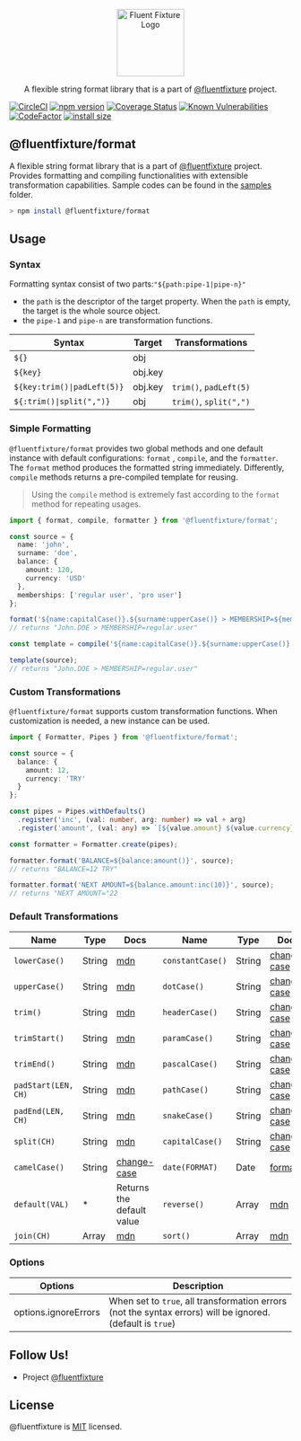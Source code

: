 <p align="center">
  <a href="https://github.com/fluentfixture" target="blank"><img src="https://i.imgur.com/qLGGhTh.jpg" width="120" alt="Fluent Fixture Logo" /></a>
</p>

<p align="center">A flexible string format library that is a part of <a href="https://github.com/fluentfixture">@fluentfixture</a> project.</p>

[![CircleCI](https://circleci.com/gh/fluentfixture/fluentfixture/tree/main.svg?style=svg)](https://circleci.com/gh/fluentfixture/fluentfixture/tree/main)
[![npm version](https://badge.fury.io/js/@fluentfixture%2Fformat.svg)](https://badge.fury.io/js/@fluentfixture%2Fformat)
[![Coverage Status](https://coveralls.io/repos/github/fluentfixture/fluentfixture/badge.svg?branch=main)](https://coveralls.io/github/fluentfixture/fluentfixture?branch=main)
[![Known Vulnerabilities](https://snyk.io/test/github/fluentfixture/fluentfixture/badge.svg)](https://snyk.io/test/github/fluentfixture/fluentfixture)
[![CodeFactor](https://www.codefactor.io/repository/github/fluentfixture/fluentfixture/badge)](https://www.codefactor.io/repository/github/fluentfixture/fluentfixture)
[![install size](https://packagephobia.com/badge?p=@fluentfixture/format)](https://packagephobia.com/result?p=@fluentfixture/format)

## @fluentfixture/format

A flexible string format library that is a part of [@fluentfixture](https://github.com/fluentfixture) project. Provides
formatting and compiling functionalities with extensible transformation capabilities. Sample codes can be found in
the [samples](https://github.com/fluentfixture/fluentfixture/tree/main/sample/format) folder.

```bash
> npm install @fluentfixture/format
```

## Usage

### Syntax

Formatting syntax consist of two parts:`"${path:pipe-1|pipe-n}"`

- the `path` is the descriptor of the target property. When the `path` is empty, the target is the whole source object.
- the `pipe-1` and `pipe-n` are transformation functions.

| Syntax                          | Target    | Transformations        |
|---------------------------------|-----------|------------------------|
| `${}`                           | obj       |                        |
| `${key}`                        | obj.key   |                        |
| `${key:trim()\|padLeft(5)}`     | obj.key   | `trim()`, `padLeft(5)` |
| `${:trim()\|split(",")}`        | obj       | `trim()`, `split(",")` |

### Simple Formatting

`@fluentfixture/format` provides two global methods and one default instance with default configurations: `format`
, `compile`, and the `formatter`. The `format` method produces
the formatted string immediately. Differently, `compile` methods returns a pre-compiled template for reusing.

> Using the `compile` method is extremely fast according to the `format` method for repeating usages.

```typescript
import { format, compile, formatter } from '@fluentfixture/format';

const source = {
  name: 'john',
  surname: 'doe',
  balance: {
    amount: 120,
    currency: 'USD'
  },
  memberships: ['regular user', 'pro user']
};

format('${name:capitalCase()}.${surname:upperCase()} > MEMBERSHIP=${memberships.0:dotCase()}', source);
// returns "John.DOE > MEMBERSHIP=regular.user"

const template = compile('${name:capitalCase()}.${surname:upperCase()} > MEMBERSHIP=${memberships.0:dotCase()}');

template(source);
// returns "John.DOE > MEMBERSHIP=regular.user"
```

### Custom Transformations

`@fluentfixture/format` supports custom transformation functions. When customization is needed, a new instance can be
used.

```typescript
import { Formatter, Pipes } from '@fluentfixture/format';

const source = {
  balance: {
    amount: 12, 
    currency: 'TRY'
  }
};

const pipes = Pipes.withDefaults()
  .register('inc', (val: number, arg: number) => val + arg)
  .register('amount', (val: any) => `[${value.amount} ${value.currency}]`);

const formatter = Formatter.create(pipes);

formatter.format('BALANCE=${balance:amount()}', source);
// returns "BALANCE=12 TRY"

formatter.format('NEXT AMOUNT=${balance.amount:inc(10)}', source);
// returns "NEXT AMOUNT="22
```

### Default Transformations

| Name                  | Type   | Docs                       | Name             | Type   | Docs                       |
|-----------------------|--------|----------------------------|------------------|--------|----------------------------|
| `lowerCase()`         | String | [mdn][mdn-string]          | `constantCase()` | String | [change-case][change-case] |
| `upperCase()`         | String | [mdn][mdn-string]          | `dotCase()`      | String | [change-case][change-case] |
| `trim()`              | String | [mdn][mdn-string]          | `headerCase()`   | String | [change-case][change-case] |
| `trimStart()`         | String | [mdn][mdn-string]          | `paramCase()`    | String | [change-case][change-case] |
| `trimEnd()`           | String | [mdn][mdn-string]          | `pascalCase()`   | String | [change-case][change-case] |
| `padStart(LEN, CH)`   | String | [mdn][mdn-string]          | `pathCase()`     | String | [change-case][change-case] |
| `padEnd(LEN, CH)`     | String | [mdn][mdn-string]          | `snakeCase()`    | String | [change-case][change-case] |
| `split(CH)`           | String | [mdn][mdn-string]          | `capitalCase()`  | String | [change-case][change-case] |
| `camelCase()`         | String | [change-case][change-case] | `date(FORMAT)`   | Date   | [format][day-js]           |
| `default(VAL)`        | *      | Returns the default value  | `reverse()`      | Array  | [mdn][mdn-array]           |
| `join(CH)`            | Array  | [mdn][mdn-array]           | `sort()`         | Array  | [mdn][mdn-array]           |

### Options

| Options              | Description                                                                                                |
|----------------------|------------------------------------------------------------------------------------------------------------|
| options.ignoreErrors | When set to `true`, all transformation errors (not the syntax errors) will be ignored. (default is `true`) |

## Follow Us!

- Project [@fluentfixture](https://github.com/fluentfixture)

## License

@fluentfixture is [MIT](https://github.com/fluentfixture/fluentfixture/blob/main/LICENSE) licensed.

[change-case]: https://www.npmjs.com/package/change-case
[day-js]: https://day.js.org/docs/en/display/format
[mdn-string]: https://developer.mozilla.org/en-US/docs/Web/JavaScript/Reference/Global_Objects/String
[mdn-array]: https://developer.mozilla.org/en-US/docs/Web/JavaScript/Reference/Global_Objects/Array
